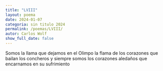```yaml
---
title: "LVIII"
layout: poema
date: 2024-01-07
categoria: sin titulo 2024
permalink: /poemas/LVIII/
autor: Carlos Wolf
show_full_date: false
---
```

Somos la llama que dejamos en el Olimpo
la flama de los corazones que bailan los concheros
y siempre somos los corazones aledaños que encarnamos en su sufrimiento
